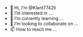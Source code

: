 - 👋 Hi, I’m @Klant7742li
- 👀 I’m interested in ...
- 🌱 I’m currently learning ...
- 💞️ I’m looking to collaborate on ...
- 📫 How to reach me ...

<!---
Klant7742li/Klant7742li is a ✨ special ✨ repository because its `README.md` (this file) appears on your GitHub profile.
You can click the Preview link to take a look at your changes.
--->
